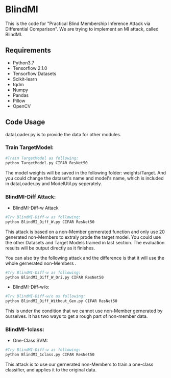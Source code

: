 # BlindMI

This is the code for "Practical Blind Membership Inference Attack via Differential Comparison". We are trying to implement an MI attack, called BlindMI.

## Requirements
+ Python3.7
+ Tensorflow 2.1.0
+ Tensorflow Datasets
+ Scikit-learn
+ tqdm
+ Numpy
+ Pandas
+ Pillow
+ OpenCV
## Code Usage
dataLoader.py is to provide the data for other modules.

### Train TargetModel:
```bash
#Train TargetModel as following:
python TargetModel.py CIFAR ResNet50
```
The model weights will be saved in the following folder: weights/Target. And you could change the dataset's name and model's name, which is included in dataLoader.py and ModelUtil.py seperately.

### BlindMI-Diff Attack:

+ BlindMI-Diff-w Attack

```bash
#Try BlindMI-Diff-w as following:
python BlindMI_Diff_W.py CIFAR ResNet50
```
This attack is based on a non-Member gernerated function and only use 20 generated non-Members to extraly prode the target model.
You could use the other Datasets and Target Models trained in last section. The evaluation results will be output directly as it finishes.

You can also try the following attack and the difference is that it will use the whole gernerated non-Members .

```bash
#Try BlindMI-Diff-w as following:
python BlindMI_Diff_W_Ori.py CIFAR ResNet50
```

+ BlindMI-Diff-w/o:

```bash
#Try BlindMI-Diff-w/o as following:
python BlindMI_Diff_Without_Gen.py CIFAR ResNet50
```
This is under the condition that we cannot use non-Member gernerated by ourselves. It has two ways to get a rough part of non-member data.


### BlindMI-1class:

+ One-Class SVM:

```bash
#Try BlindMI-Diff-w as following:
python BlindMI_1class.py CIFAR ResNet50
```

This attack is to use our gernerated non-Members to train a one-class classifier, and applies it to the original data.




